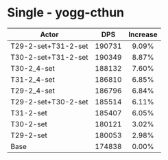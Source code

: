 # Single - yogg-cthun
| Actor | DPS | Increase |
|---|:---:|:---:|
|T29-2-set+T31-2-set|190731|9.09%|
|T30-2-set+T31-2-set|190349|8.87%|
|T30-2_4-set|188132|7.60%|
|T31-2_4-set|186810|6.85%|
|T29-2_4-set|186796|6.84%|
|T29-2-set+T30-2-set|185514|6.11%|
|T31-2-set|185407|6.05%|
|T30-2-set|180121|3.02%|
|T29-2-set|180053|2.98%|
|Base|174838|0.00%|

